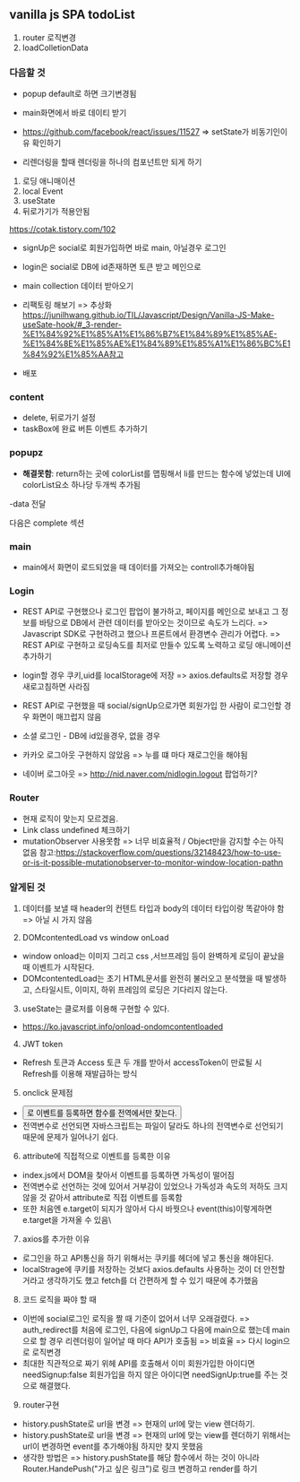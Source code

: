 ## vanilla js SPA todoList

1. router 로직변경
2. loadColletionData

### 다음할 것

- popup default로 하면 크기변경됨
- main화면에서 바로 데이티 받기

- https://github.com/facebook/react/issues/11527 => setState가 비동기인이유 확인하기
- 리렌더링을 할때 렌더링을 하나의 컴포넌트만 되게 하기

1. 로딩 애니매이션
2. local Event
3. useState
4. 뒤로가기가 적용안됨

https://cotak.tistory.com/102

- signUp은 social로 회원가입하면 바로 main, 아닐경우 로그인
- login은 social로 DB에 id존재하면 토큰 받고 메인으로

- main collection 데이터 받아오기

- 리팩토링 해보기 => 추상화 https://junilhwang.github.io/TIL/Javascript/Design/Vanilla-JS-Make-useSate-hook/#_3-render-%E1%84%92%E1%85%A1%E1%86%B7%E1%84%89%E1%85%AE-%E1%84%8E%E1%85%AE%E1%84%89%E1%85%A1%E1%86%BC%E1%84%92%E1%85%AA참고
- 배포

### content

- delete, 뒤로가기 설정
- taskBox에 완료 버튼 이벤트 추가하기

### popupz

- **해결못함**: return하는 곳에 colorList를 맵핑해서 li를 만드는 함수에 넣었는데 UI에 colorList요소 하나당 두개씩 추가됨

-data 전달

다음은 complete 섹션

### main

- main에서 화면이 로드되었을 때 데이터를 가져오는 controll추가해야됨

### Login

- REST API로 구현했으나 로그인 팝업이 불가하고, 페이지를 메인으로 보내고 그 정보를 바탕으로 DB에서 관련 데이터를 받아오는 것이므로 속도가 느리다. => Javascript SDK로 구현하려고 했으나 프론트에서 환경변수 관리가 어렵다. => REST API로 구현하고 로딩속도를 최저로 만들수 있도록 노력하고 로딩 애니메이션 추가하기

- login할 경우 쿠키,uid를 localStorage에 저장 => axios.defaults로 저장할 경우 새로고침하면 사라짐

- REST API로 구현했을 때 social/signUp으로가면 회원가입 한 사람이 로그인할 경우 화면이 매끄럽지 않음

- 소셜 로그인 - DB에 id있을경우, 없을 경우
- 카카오 로그아웃 구현하지 않았음 => 누를 떄 마다 재로그인을 해야됨
- 네이버 로그아웃 => http://nid.naver.com/nidlogin.logout 팝업하기?

### Router

- 현재 로직이 맞는지 모르겠음.
- Link class undefined 체크하기
- mutationObserver 사용못함 => 너무 비효율적 / Object만을 감지할 수는 아직 없음
  참고:https://stackoverflow.com/questions/32148423/how-to-use-or-is-it-possible-mutationobserver-to-monitor-window-location-pathn

### 알게된 것

1. 데이터를 보낼 때 header의 컨텐트 타입과 body의 데이터 타입이랑 똑같아야 함 => 아닐 시 가지 않음

2. DOMcontentedLoad vs window onLoad

- window onload는 이미지 그리고 css ,서브프레임 등이 완벽하게 로딩이 끝났을 때 이벤트가 시작된다.
- DOMcontentedLoad는 초기 HTML문서를 완전히 불러오고 분석했을 때 발생하고, 스타일시트, 이미지, 하위 프레임의 로딩은 기다리지 않는다.

3. useState는 클로저를 이용해 구현할 수 있다.

- https://ko.javascript.info/onload-ondomcontentloaded

4. JWT token

- Refresh 토큰과 Access 토큰 두 개를 받아서 accessToken이 만료될 시 Refresh를 이용해 재발급하는 방식

5. onclick 문제점

- <button onclick>로 이벤트를 등록하면 함수를 전역에서만 찾는다.
- 전역변수로 선언되면 자바스크립트는 파일이 달라도 하나의 전역변수로 선언되기 때문에 문제가 일어나기 쉽다.

6. attribute에 직접적으로 이벤트를 등록한 이유

- index.js에서 DOM을 찾아서 이벤트를 등록하면 가독성이 떨어짐
- 전역변수로 선언하는 것에 있어서 거부감이 있었으나 가독성과 속도의 저하도 크지 않을 것 같아서 attribute로 직접 이벤트를 등록함
- 또한 처음엔 e.target이 되지가 않아서 다시 바꿧으나 event(this)이렇게하면 e.target을 가져올 수 있음\

7. axios를 추가한 이유

- 로그인을 하고 API통신을 하기 위해서는 쿠키를 헤더에 넣고 통신을 해야된다.
- localStrage에 쿠키를 저장하는 것보다 axios.defaults 사용하는 것이 더 안전할 거라고 생각하기도 했고 fetch를 더 간편하게 할 수 있기 때문에 추가했음

8. 코드 로직을 짜야 할 때

- 이번에 social로그인 로직을 짤 때 기준이 없어서 너무 오래걸렸다. => auth_redirect를 처음에 로그인, 다음에 signUp그 다음에 main으로 했는데 main으로 할 경우 리렌더링이 일어날 때 마다 API가 호출됨 => 비효율 => 다시 login으로 로직변경
- 최대한 직관적으로 짜기 위헤 API를 호출해서 이미 회원가입한 아이디면 needSignup:false 회원가입을 하지 않은 아이디면 needSignUp:true를 주는 것으로 해결했다.

9. router구현

- history.pushState로 url을 변경 => 현재의 url에 맞는 view 렌더하기.
- history.pushState로 url을 변경 => 현재의 url에 맞는 view를 렌더하기 위해서는 url이 변경하면 event를 추가해야됨 하지만 찾지 못했음
- 생각한 방법은 => history.pushState를 해당 함수에서 하는 것이 아니라 Router.HandePush("가고 싶은 링크")로 링크 변경하고 render를 하기
